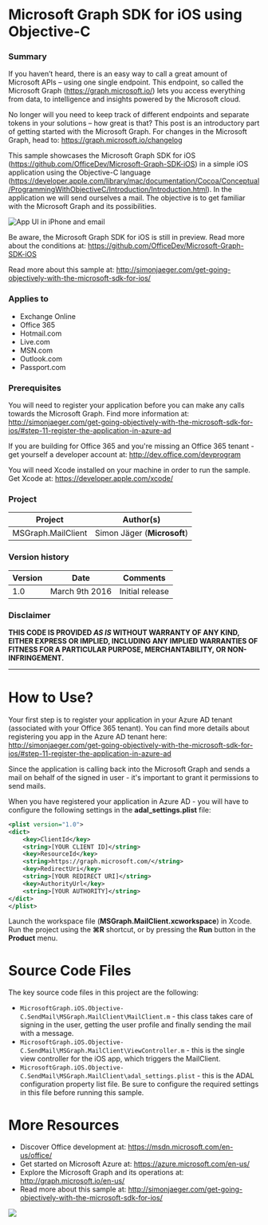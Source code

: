 # Microsoft Graph SDK for iOS using Objective-C #

### Summary ###
If you haven’t heard, there is an easy way to call a great amount of Microsoft APIs – using one single endpoint. This endpoint, so called the Microsoft Graph (<https://graph.microsoft.io/>) lets you access everything from data, to intelligence and insights powered by the Microsoft cloud.

No longer will you need to keep track of different endpoints and separate tokens in your solutions – how great is that? This post is an introductory part of getting started with the Microsoft Graph. For changes in the Microsoft Graph, head to: <https://graph.microsoft.io/changelog>

This sample showcases the Microsoft Graph SDK for iOS (<https://github.com/OfficeDev/Microsoft-Graph-SDK-iOS>) in a simple iOS application using the Objective-C language (<https://developer.apple.com/library/mac/documentation/Cocoa/Conceptual/ProgrammingWithObjectiveC/Introduction/Introduction.html>). In the application we will send ourselves a mail. The objective is to get familiar with the Microsoft Graph and its possibilities.

![App UI in iPhone and email](http://simonjaeger.com/wp-content/uploads/2016/03/app.png)

Be aware, the Microsoft Graph SDK for iOS is still in preview. Read more about the conditions at: https://github.com/OfficeDev/Microsoft-Graph-SDK-iOS

Read more about this sample at: <http://simonjaeger.com/get-going-objectively-with-the-microsoft-sdk-for-ios/>

### Applies to ###
-  Exchange Online
-  Office 365
-  Hotmail.com
-  Live.com
-  MSN.com
-  Outlook.com
-  Passport.com

### Prerequisites ###
You will need to register your application before you can make any calls towards the Microsoft Graph. Find more information at: <http://simonjaeger.com/get-going-objectively-with-the-microsoft-sdk-for-ios/#step-11-register-the-application-in-azure-ad>

If you are building for Office 365 and you're missing an Office 365 tenant - get yourself a developer account at: <http://dev.office.com/devprogram>

You will need Xcode installed on your machine in order to run the sample. Get Xcode at: <https://developer.apple.com/xcode/>

### Project ###
Project | Author(s)
---------|----------
MSGraph.MailClient | Simon Jäger (**Microsoft**)

### Version history ###
Version  | Date | Comments
---------| -----| --------
1.0  | March 9th 2016 | Initial release

### Disclaimer ###
**THIS CODE IS PROVIDED *AS IS* WITHOUT WARRANTY OF ANY KIND, EITHER EXPRESS OR IMPLIED, INCLUDING ANY IMPLIED WARRANTIES OF FITNESS FOR A PARTICULAR PURPOSE, MERCHANTABILITY, OR NON-INFRINGEMENT.**

----------

# How to Use? #

Your first step is to register your application in your Azure AD tenant (associated with your Office 365 tenant). You can find more details about registering you app in the Azure AD tenant here: <http://simonjaeger.com/get-going-objectively-with-the-microsoft-sdk-for-ios/#step-11-register-the-application-in-azure-ad>

Since the application is calling back into the Microsoft Graph and sends a mail on behalf of the signed in user - it's important to grant it permissions to send mails.

When you have registered your application in Azure AD - you will have to configure the following settings in the **adal_settings.plist** file:
    
```xml
<plist version="1.0">
<dict>
	<key>ClientId</key>
	<string>[YOUR CLIENT ID]</string>
	<key>ResourceId</key>
	<string>https://graph.microsoft.com/</string>
	<key>RedirectUri</key>
	<string>[YOUR REDIRECT URI]</string>
	<key>AuthorityUrl</key>
	<string>[YOUR AUTHORITY]</string>
</dict>
</plist>
```

Launch the workspace file (**MSGraph.MailClient.xcworkspace**) in Xcode. Run the project using the **⌘R** shortcut, or by pressing the **Run** button in the **Product** menu.
    
# Source Code Files #
The key source code files in this project are the following:

- `MicrosoftGraph.iOS.Objective-C.SendMail\MSGraph.MailClient\MailClient.m` - this class takes care of signing in the user, getting the user profile and finally sending the mail with a message.
- `MicrosoftGraph.iOS.Objective-C.SendMail\MSGraph.MailClient\ViewController.m` - this is the single view controller for the iOS app, which triggers the MailClient.
- `MicrosoftGraph.iOS.Objective-C.SendMail\MSGraph.MailClient\adal_settings.plist` - this is the ADAL configuration property list file. Be sure to configure the required settings in this file before running this sample.

# More Resources #
- Discover Office development at: <https://msdn.microsoft.com/en-us/office/>
- Get started on Microsoft Azure at: <https://azure.microsoft.com/en-us/>
- Explore the Microsoft Graph and its operations at: <http://graph.microsoft.io/en-us/> 
- Read more about this sample at: <http://simonjaeger.com/get-going-objectively-with-the-microsoft-sdk-for-ios/>

<img src="https://telemetry.sharepointpnp.com/pnp/samples/MicrosoftGraph.iOS.Objective-C.SendMail" />